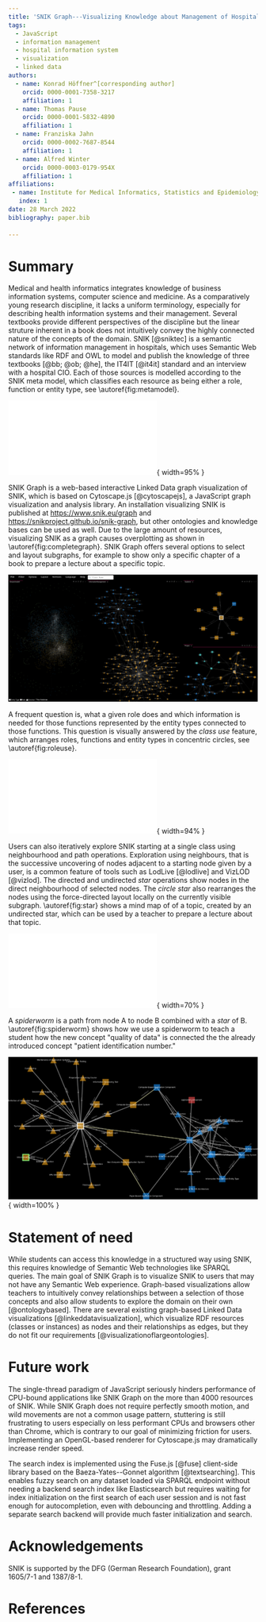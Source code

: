```yaml
---
title: 'SNIK Graph---Visualizing Knowledge about Management of Hospital Information Systems'
tags:
  - JavaScript
  - information management
  - hospital information system
  - visualization
  - linked data
authors:
  - name: Konrad Höffner^[corresponding author]
    orcid: 0000-0001-7358-3217
    affiliation: 1
  - name: Thomas Pause
    orcid: 0000-0001-5832-4890
    affiliation: 1
  - name: Franziska Jahn
    orcid: 0000-0002-7687-8544
    affiliation: 1
  - name: Alfred Winter
    orcid: 0000-0003-0179-954X
    affiliation: 1
affiliations:
 - name: Institute for Medical Informatics, Statistics and Epidemiology, Medical Faculty, Leipzig University
   index: 1
date: 28 March 2022
bibliography: paper.bib

---
```


# Summary
Medical and health informatics integrates knowledge of business information systems, computer science and medicine.
As a comparatively young research discipline, it lacks a uniform terminology, especially for describing health information systems and their management.
Several textbooks provide different perspectives of the discipline but the linear struture inherent in a book does not intuitively convey the highly connected nature of the concepts of the domain.
SNIK [@sniktec] is a semantic network of information management in hospitals, which uses Semantic Web standards like RDF and OWL to model and publish the knowledge of three textbooks [@bb; @ob; @he], the IT4IT [@it4it] standard and an interview with a hospital CIO.
Each of those sources is modelled according to the SNIK meta model,  which classifies each resource as being either a role, function or entity type, see \autoref{fig:metamodel}.

![The SNIK Meta Model.\label{fig:metamodel}](img/metamodel.pdf){ width=95% }

SNIK Graph is a web-based interactive Linked Data graph visualization of SNIK, which is based on Cytoscape.js [@cytoscapejs], a JavaScript graph visualization and analysis library.
An installation visualizing SNIK is published at <https://www.snik.eu/graph> and <https://snikproject.github.io/snik-graph>, but other ontologies and knowledge bases can be used as well.
Due to the large amount of resources, visualizing SNIK as a graph causes overplotting as shown in \autoref{fig:completegraph}.
SNIK Graph offers several options to select and layout subgraphs, for example to show only a specific chapter of a book to prepare a lecture about a specific topic.

![Full view and subgraphs around *information management*, *systems* and *project*.\label{fig:completegraph}](img/graph.png)

A frequent question is, what a given role does and which information is needed for those functions represented by the entity types connected to those functions.
This question is visually answered by the *class use* feature, which arranges roles, functions and entity types in concentric circles, see \autoref{fig:roleuse}.

![*Class use* of the Chief Information Officer. Entity types omitted for brevity.\label{fig:roleuse}](img/roleuse-inner-dark.pdf){ width=94% }

Users can also iteratively explore SNIK starting at a single class using neighbourhood and path operations.
Exploration using neighbours, that is the successive uncovering of nodes adjacent to a starting node given by a user, is a common feature of tools such as LodLive [@lodlive] and VizLOD [@vizlod].
The directed and undirected *star* operations show nodes in the direct neighbourhood of selected nodes.
The *circle star* also rearranges the nodes using the force-directed layout locally on the currently visible subgraph.
\autoref{fig:star} shows a mind map of of a topic, created by an undirected star, which can be used by a teacher to prepare a lecture about that topic.

![*Star* of the 3LGM²-S model for service oriented communication.\label{fig:star}](img/star-dark.pdf){ width=70% }

A *spiderworm* is a path from node A to node B combined with a *star* of B.
\autoref{fig:spiderworm} shows how we use a spiderworm to teach a student how the new concept "quality of data" is connected the the already introduced concept "patient identification number."

![*Spiderworm* from *Application System* to *Application Component*.\label{fig:spiderworm}](img/spiderworm-crop.png){ width=100% }

# Statement of need
While students can access this knowledge in a structured way using SNIK, this requires knowledge of Semantic Web technologies like SPARQL queries.
The main goal of SNIK Graph is to visualize SNIK to users that may not have any Semantic Web experience.
Graph-based visualizations allow teachers to intuitively convey relationships between a selection of those concepts and also allow students to explore the domain on their own [@ontologybased].
There are several existing graph-based Linked Data visualizations [@linkeddatavisualization], which visualize RDF resources (classes or instances) as nodes and their relationships as edges, but they do not fit our requirements [@visualizationoflargeontologies].

# Future work
The single-thread paradigm of JavaScript seriously hinders performance of CPU-bound applications like SNIK Graph on the more than 4000 resources of SNIK.
While SNIK Graph does not require perfectly smooth motion, and wild movements are not a common usage pattern, stuttering is still frustrating to users especially on less performant CPUs and browsers other than Chrome, which is contrary to our goal of minimizing friction for users. 
Implementing an OpenGL-based renderer for Cytoscape.js may dramatically increase render speed.

The search index is implemented using the Fuse.js [@fuse] client-side library based on the Baeza-Yates--Gonnet algorithm [@textsearching].
This enables fuzzy search on any dataset loaded via SPARQL endpoint without needing a backend search index like Elasticsearch but requires waiting for index initialization on the first search of each user session and is not fast enough for autocompletion, even with debouncing and throttling.
Adding a separate search backend will provide much faster initialization and search.

# Acknowledgements
SNIK is supported by the DFG (German Research Foundation), grant 1605/7-1 and 1387/8-1.

# References
